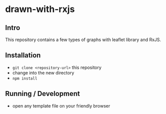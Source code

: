 # drawn-with-rxjs

## Intro

This repository contains a few types of graphs with leaflet library and RxJS.

## Installation

* `git clone <repository-url>` this repository
*  change into the new directory
* `npm install`

## Running / Development

 * open any template file on your friendly browser
